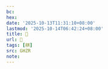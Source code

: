 ```yaml
---
bc:
hex:
date: '2025-10-13T11:31:10+08:00'
lastmod: '2025-10-14T06:42:24+08:00'
title: 󰨢
url: 󰨢
tags: [䑴]
src: GHZR
note:
---
```


